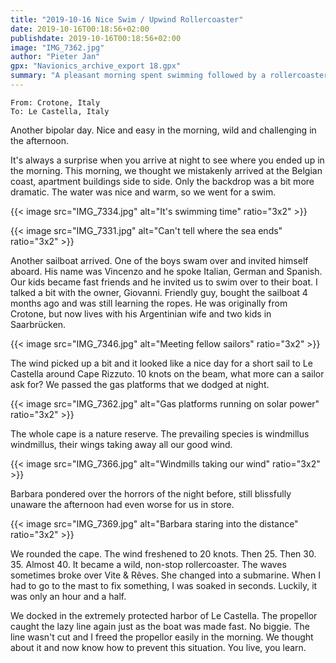 ```yaml
---
title: "2019-10-16 Nice Swim / Upwind Rollercoaster"
date: 2019-10-16T00:18:56+02:00
publishdate: 2019-10-16T00:18:56+02:00
image: "IMG_7362.jpg"
author: "Pieter Jan"
gpx: "Navionics_archive_export 18.gpx"
summary: "A pleasant morning spent swimming followed by a rollercoaster afternoon with 40 knots close hauled sailing."
---
```


`From: Crotone, Italy`<br/>
`To: Le Castella, Italy`

Another bipolar day. Nice and easy in the morning, wild and challenging in the afternoon.

It's always a surprise when you arrive at night to see where you ended up in the morning. This morning, we thought we mistakenly arrived at the Belgian coast, apartment buildings side to side. Only the backdrop was a bit more dramatic. The water was nice and warm, so we went for a swim.

{{< image src="IMG_7334.jpg" alt="It's swimming time" ratio="3x2" >}}

{{< image src="IMG_7331.jpg" alt="Can't tell where the sea ends" ratio="3x2" >}}

Another sailboat arrived. One of the boys swam over and invited himself aboard. His name was Vincenzo and he spoke Italian, German and Spanish. Our kids became fast friends and he invited us to swim over to their boat. I talked a bit with the owner, Giovanni. Friendly guy, bought the sailboat 4 months ago and was still learning the ropes. He was originally from Crotone, but now lives with his Argentinian wife and two kids in Saarbrücken.

{{< image src="IMG_7346.jpg" alt="Meeting fellow sailors" ratio="3x2" >}}

The wind picked up a bit and it looked like a nice day for a short sail to Le Castella around Cape Rizzuto. 10 knots on the beam, what more can a sailor ask for? We passed the gas platforms that we dodged at night.

{{< image src="IMG_7362.jpg" alt="Gas platforms running on solar power" ratio="3x2" >}}

The whole cape is a nature reserve. The prevailing species is windmillus windmillus, their wings taking away all our good wind.

{{< image src="IMG_7366.jpg" alt="Windmills taking our wind" ratio="3x2" >}}

Barbara pondered over the horrors of the night before, still blissfully unaware the afternoon had even worse for us in store.

{{< image src="IMG_7369.jpg" alt="Barbara staring into the distance" ratio="3x2" >}}

We rounded the cape. The wind freshened to 20 knots. Then 25. Then 30. 35. Almost 40. It became a wild, non-stop rollercoaster. The waves sometimes broke over Vite & Rêves. She changed into a submarine. When I had to go to the mast to fix something, I was soaked in seconds. Luckily, it was only an hour and a half.

We docked in the extremely protected harbor of Le Castella. The propellor caught the lazy line again just as the boat was made fast. No biggie. The line wasn't cut and I freed the propellor easily in the morning. We thought about it and now know how to prevent this situation. You live, you learn.
